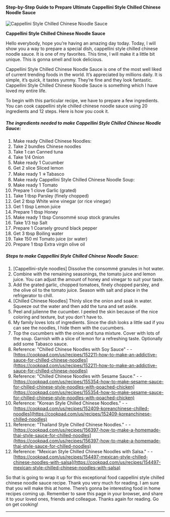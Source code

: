             

#### Step-by-Step Guide to Prepare Ultimate Cappellini Style Chilled Chinese Noodle Sauce

![Cappellini Style Chilled Chinese Noodle Sauce](https://img-global.cpcdn.com/recipes/6561724875407360/751x532cq70/cappellini-style-chilled-chinese-noodle-sauce-recipe-main-photo.jpg)

**Cappellini Style Chilled Chinese Noodle Sauce**

Hello everybody, hope you’re having an amazing day today. Today, I will show you a way to prepare a special dish, cappellini style chilled chinese noodle sauce. It is one of my favorites. This time, I will make it a little bit unique. This is gonna smell and look delicious.

Cappellini Style Chilled Chinese Noodle Sauce is one of the most well liked of current trending foods in the world. It’s appreciated by millions daily. It is simple, it’s quick, it tastes yummy. They’re fine and they look fantastic. Cappellini Style Chilled Chinese Noodle Sauce is something which I have loved my entire life.

To begin with this particular recipe, we have to prepare a few ingredients. You can cook cappellini style chilled chinese noodle sauce using 20 ingredients and 12 steps. Here is how you cook it.

##### The ingredients needed to make Cappellini Style Chilled Chinese Noodle Sauce:

1.  Make ready Chilled Chinese Noodles:
2.  Take 2 bundles Chinese noodles
3.  Take 1 can Canned tuna
4.  Take 1/4 Onion
5.  Make ready 1 Cucumber
6.  Get 2 slice Sliced lemon
7.  Make ready 1 ＊Tabasco
8.  Make ready Cappellini Style Chilled Chinese Noodle Soup:
9.  Make ready 1 Tomato
10.  Prepare 1 clove Garlic (grated)
11.  Take 1 tbsp Parsley (finely chopped)
12.  Get 2 tbsp White wine vinegar (or rice vinegar)
13.  Get 1 tbsp Lemon juice
14.  Prepare 1 tbsp Honey
15.  Make ready 1 tbsp Consommé soup stock granules
16.  Take 1/3 tsp Salt
17.  Prepare 1 Coarsely ground black pepper
18.  Get 3 tbsp Boiling water
19.  Take 150 ml Tomato juice (or water)
20.  Prepare 1 tbsp Extra virgin olive oil

##### Steps to make Cappellini Style Chilled Chinese Noodle Sauce:

1.  \[Cappellini-style noodles\] Dissolve the consommé granules in hot water.
2.  Combine with the remaining seasonings, the tomato juice and lemon juice. You can adjust the amount of honey and vinegar to suit your taste.
3.  Add the grated garlic, chopped tomatoes, finely chopped parsley, and the olive oil to the tomato juice. Season with salt and place in the refrigerator to chill.
4.  \[Chilled Chinese Noodles\] Thinly slice the onion and soak in water. Squeeze out the water and then add the tuna and set aside.
5.  Peel and julienne the cucumber. I peeled the skin because of the nice coloring and texture, but you don't have to.
6.  My family loves lots of ingredients. Since the dish looks a little sad if you can see the noodles, I hide them with the cucumbers.
7.  Top the cucumbers with the onion and tuna mixture. Cover with lots of the soup. Garnish with a slice of lemon for a refreshing taste. Optionally add some Tabasco sauce.
8.  Reference: "Chilled Chinese Noodles with Soy Sauce" - - [https://cookpad.com/us/recipes/152211-how-to-make-an-addictive-sauce-for-chilled-chinese-noodles](https://cookpad.com/us/recipes/152211-how-to-make-an-addictive-sauce-for-chilled-chinese-noodles)
9.  Reference: "Chilled Chinese Noodles with Sesame Sauce." - - [https://cookpad.com/us/recipes/155354-how-to-make-sesame-sauce-for-chilled-chinese-style-noodles-with-poached-chicken](https://cookpad.com/us/recipes/155354-how-to-make-sesame-sauce-for-chilled-chinese-style-noodles-with-poached-chicken)
10.  Reference: "Korean Style Chilled Chinese Noodles." - - [https://cookpad.com/us/recipes/152409-koreanchinese-chilled-noodles](https://cookpad.com/us/recipes/152409-koreanchinese-chilled-noodles)
11.  Reference: "Thailand Style Chilled Chinese Noodles." - - [https://cookpad.com/us/recipes/156397-how-to-make-a-homemade-thai-style-sauce-for-chilled-noodles](https://cookpad.com/us/recipes/156397-how-to-make-a-homemade-thai-style-sauce-for-chilled-noodles)
12.  Reference: "Mexican Style Chilled Chinese Noodles with Salsa." - - [https://cookpad.com/us/recipes/154497-mexican-style-chilled-chinese-noodles-with-salsa](https://cookpad.com/us/recipes/154497-mexican-style-chilled-chinese-noodles-with-salsa)

So that is going to wrap it up for this exceptional food cappellini style chilled chinese noodle sauce recipe. Thank you very much for reading. I am sure that you will make this at home. There’s gonna be interesting food in home recipes coming up. Remember to save this page in your browser, and share it to your loved ones, friends and colleague. Thanks again for reading. Go on get cooking!

* * *